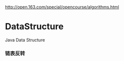 http://open.163.com/special/opencourse/algorithms.html

# DataStructure
Java Data Structure

### 链表反转
